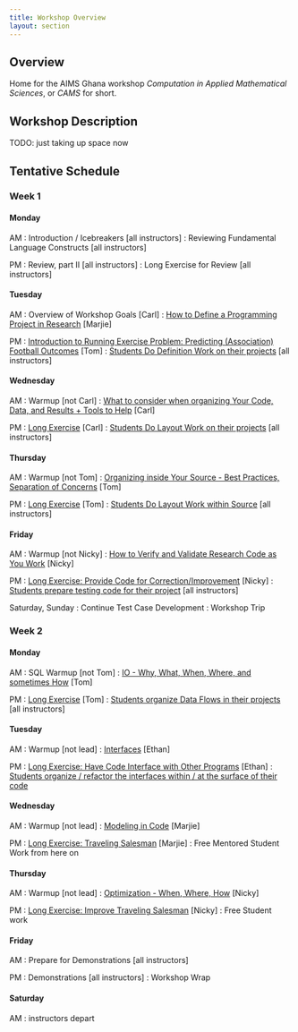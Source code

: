 ```yaml
---
title: Workshop Overview
layout: section
---
```


## Overview

Home for the AIMS Ghana workshop *Computation in Applied Mathematical Sciences*, or *CAMS* for short.

## Workshop Description

TODO: just taking up space now

## Tentative Schedule

### Week 1

#### Monday

AM
: Introduction / Icebreakers [all instructors]
: Reviewing Fundamental Language Constructs [all instructors]

PM
: Review, part II [all instructors]
: Long Exercise for Review [all instructors]

#### Tuesday

AM
: Overview of Workshop Goals [Carl]
: [How to Define a Programming Project in Research](topic/defining-project/) [Marjie]

PM
: [Introduction to Running Exercise Problem: Predicting (Association) Football Outcomes](practice/defining-project/) [Tom]
: [Students Do Definition Work on their projects](project/defining-project/) [all instructors]

#### Wednesday

AM
: Warmup [not Carl]
: [What to consider when organizing Your Code, Data, and Results + Tools to Help](topic/organizing-outer/) [Carl]

PM
: [Long Exercise](practice/organizing-outer/) [Carl]
: [Students Do Layout Work on their projects](project/organizing-outer/) [all instructors]

#### Thursday

AM
: Warmup [not Tom]
: [Organizing inside Your Source - Best Practices, Separation of Concerns](topic/organizing-inner/) [Tom]

PM
: [Long Exercise](practice/organizing-inner/) [Tom]
: [Students Do Layout Work within Source](project/organizing-inner/) [all instructors]

#### Friday

AM
: Warmup [not Nicky]
: [How to Verify and Validate Research Code as You Work](topic/testing/) [Nicky]

PM
: [Long Exercise: Provide Code for Correction/Improvement](practice/testing/) [Nicky]
: [Students prepare testing code for their project](project/testing/) [all instructors]

Saturday, Sunday
: Continue Test Case Development
: Workshop Trip

### Week 2

#### Monday

AM
: SQL Warmup [not Tom]
: [IO - Why, What, When, Where, and sometimes How](topic/io/) [Tom]

PM
: [Long Exercise](practice/io/) [Tom]
: [Students organize Data Flows in their projects](project/io/) [all instructors]

#### Tuesday

AM
: Warmup [not lead]
: [Interfaces](topic/interfaces/) [Ethan]

PM
: [Long Exercise:  Have Code Interface with Other Programs](practice/interfaces/) [Ethan]
: [Students organize / refactor the interfaces within / at the surface of their code](project/interfaces/)

#### Wednesday

AM
: Warmup [not lead]
: [Modeling in Code](topic/modeling/) [Marjie]

PM
: [Long Exercise: Traveling Salesman](practice/modeling/) [Marjie]
: Free Mentored Student Work from here on

#### Thursday

AM
: Warmup [not lead]
: [Optimization - When, Where, How](topic/optimization/) [Nicky]

PM
: [Long Exercise: Improve Traveling Salesman](practice/optimization/) [Nicky]
: Free Student work

#### Friday

AM
: Prepare for Demonstrations [all instructors]

PM
: Demonstrations [all instructors]
: Workshop Wrap

#### Saturday

AM
: instructors depart
